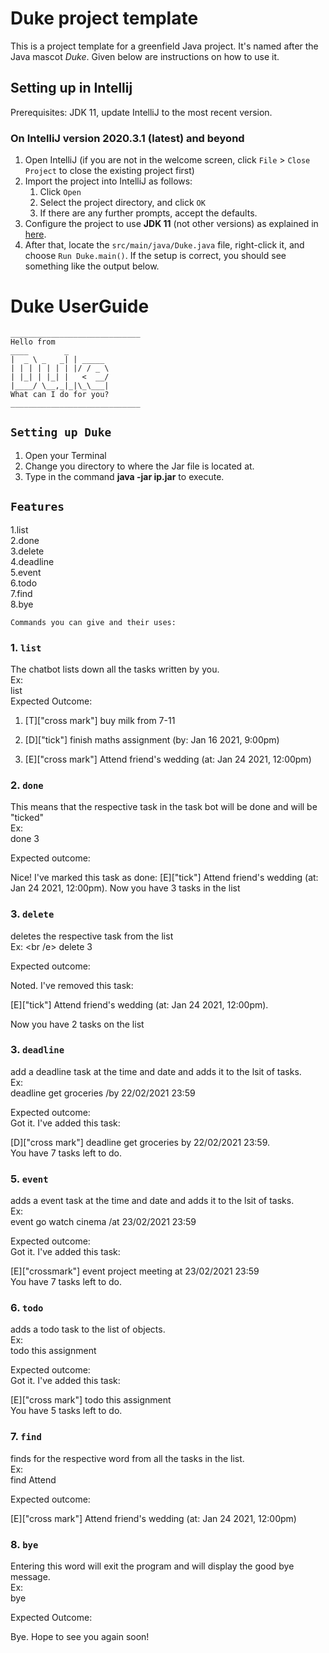 # Duke project template

This is a project template for a greenfield Java project. It's named after the Java mascot _Duke_. Given below are instructions on how to use it.

## Setting up in Intellij

Prerequisites: JDK 11, update IntelliJ to the most recent version.

### On IntelliJ version 2020.3.1 (latest) and beyond

1. Open IntelliJ (if you are not in the welcome screen, click `File` > `Close Project` to close the existing project first)
1. Import the project into IntelliJ as follows:
    1. Click `Open`
    1. Select the project directory, and click `OK`
    1. If there are any further prompts, accept the defaults.
1. Configure the project to use **JDK 11** (not other versions) as explained in [here](https://www.jetbrains.com/help/idea/sdk.html#set-up-jdk).
1. After that, locate the `src/main/java/Duke.java` file, right-click it, and choose `Run Duke.main()`. If the setup is correct, you should see something like the output below.

# **Duke UserGuide**

   ```
_____________________________
Hello from
____        _
|  _ \ _   _| | _____
| | | | | | | |/ / _ \
| |_| | |_| |   <  __/
|____/ \__,_|_|\_\___|
What can I do for you?
_____________________________
   ```
## `Setting up Duke`  <br />

1. Open your Terminal <br />
2. Change you directory to where the Jar file is located at. <br />
3. Type in the command **java -jar ip.jar** to execute. <br />

## `Features` <br />

1.list <br />
2.done <br />
3.delete <br />
4.deadline <br />
5.event <br />
6.todo <br />
7.find <br />
8.bye <br />

`Commands you can give and their uses:`

### 1. `list` <br />
   The chatbot lists down all the tasks written by you. <br />
   Ex: <br />
   list <br />
Expected Outcome: <br />

1. [T]["cross mark"] buy milk from 7-11 <br />

2. [D]["tick"] finish maths assignment (by: Jan 16 2021, 9:00pm) <br />

3. [E]["cross mark"] Attend friend's wedding  (at: Jan 24 2021, 12:00pm) <br />


### 2. `done` <br />
   This means that the respective task in the task bot will be done and will be "ticked" <br />
   Ex: <br />
   done 3 <br />
   
Expected outcome: <br />

Nice! I've marked this task as done: [E]["tick"] Attend friend's wedding  (at: Jan 24 2021, 12:00pm). Now you have 3 tasks in the list <br />


### 3. `delete` <br />
   deletes the respective task from the list <br />
   Ex: <br /e>
   delete 3 <br />

Expected outcome: <br />

Noted. I've removed this task: <br />

[E]["tick"] Attend friend's wedding  (at: Jan 24 2021, 12:00pm). <br />

Now you have 2 tasks on the list <br />

### 3. `deadline` <br />
   add a deadline task at the time and date and adds it to the lsit of tasks. <br />
   Ex: <br />
   deadline get groceries  /by 22/02/2021 23:59 <br />

Expected outcome:<br />
Got it. I've added this task: <br />

[D]["cross mark"] deadline get groceries by 22/02/2021 23:59. <br />
You have 7 tasks left to do. <br />

### 5. `event` <br />
   adds a event task at the time and date and adds it to the lsit of tasks. <br />
   Ex:  <br />
   event go watch cinema  /at 23/02/2021 23:59 <br />

Expected outcome: <br />
Got it. I've added this task: <br />

[E]["crossmark"] event project meeting at 23/02/2021 23:59 <br />
You have 7 tasks left to do. <br />

### 6. `todo` <br />
   adds a todo task to the list of objects.<br />
   Ex: <br />
   todo this assignment <br />

Expected outcome: <br />
Got it. I've added this task: <br />

[E]["cross mark"] todo this assignment <br />
You have 5 tasks left to do. <br />

### 7. `find` <br />
   finds for the respective word from all the tasks in the list.<br />
   Ex: <br />
   find Attend <br />
   
Expected outcome: <br />

[E]["cross mark"] Attend friend's wedding  (at: Jan 24 2021, 12:00pm) <br />

### 8. `bye` <br />
   Entering this word will exit the program and will display the good bye message. <br />
   Ex: <br />
   bye <br />
   
Expected Outcome: <br />
   
Bye. Hope to see you again soon! <br />


